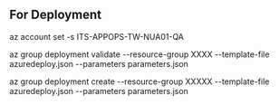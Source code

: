 
## For Deployment

az account set -s  ITS-APPOPS-TW-NUA01-QA

az group deployment validate --resource-group  XXXX --template-file azuredeploy.json --parameters parameters.json

az group deployment create --resource-group  XXXXX --template-file azuredeploy.json --parameters parameters.json

